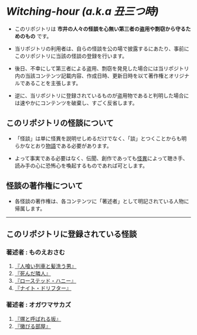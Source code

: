 # *Witching-hour (a.k.a 丑三つ時)*
- このリポジトリは **市井の人々の怪談を心無い第三者の盗用や剽窃から守るためのもの** です。

- 当リポジトリの利用者は、自らの怪談を公の場で披露するにあたり、事前にこのリポジトリに当該の怪談の登録を行います。

- 後日、不幸にして第三者による盗用、剽窃を発見した場合には当リポジトリ内の当該コンテンツ記載内容、作成日時、更新日時を以て著作権とオリジナルであることを主張します。

- 逆に、当リポジトリに登録されているものが盗用物であると判明した場合には速やかにコンテンツを破棄し、すごく反省します。




## このリポジトリの怪談について
- 「怪談」は単に怪異を説明せしめるだけでなく、「談」とつくことからも明らかなとおり[物語](https://www.google.co.jp/url?sa=t&rct=j&q=&esrc=s&source=web&cd=&cad=rja&uact=8&ved=2ahUKEwjuuLSXhb7rAhXE7WEKHd4RAucQFjACegQIARAB&url=https%3A%2F%2Fja.wikipedia.org%2Fwiki%2F%25E7%2589%25A9%25E8%25AA%259E&usg=AOvVaw3mSg_F0cKgtke0jQTWueJO)である必要があります。

- よって事実である必要はなく、伝聞、創作であっても[怪異](https://www.google.co.jp/url?sa=t&rct=j&q=&esrc=s&source=web&cd=&cad=rja&uact=8&ved=2ahUKEwibj6X0hb7rAhVLPnAKHaFjDzwQFjABegQIAxAB&url=https%3A%2F%2Fdictionary.goo.ne.jp%2Fword%2F%25E6%2580%25AA%25E7%2595%25B0_%2528%25E3%2581%258B%25E3%2581%2584%25E3%2581%2584%2529%2F&usg=AOvVaw3rN2sO27THEP1TYYaMFBhC)によって聴き手、読み手の心に恐怖心を喚起するものであれば可とします。


## 怪談の著作権について
- 各怪談の著作権は、各コンテンツに「著述者」として明記されている人物に帰属します。


***
## このリポジトリに登録されている怪談

### 著述者 : ものえおさむ
1. [『人喰い列車と髪洗う男』](stories/man-eting_train.md)
2. [『死んだ隣人』](stories/The_girl_in_the_next_room.md)
3. [『ローステッド・ハニー』](stories/Roasted_honey.md)
4. [『ナイト・ドリフター』](stories/Night_Drifter.md)

### 著述者 : オガワマサカズ
1. [『塚と呼ばれる坂』](stories/A_slope_called_Mound.md)
1. [『黴びる部屋』](stories/Moldy_room.md)